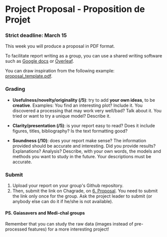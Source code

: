 # Project Proposal - Proposition de Projet

### Strict deadline: March 15

This week you will produce a proposal in PDF format. 

To facilitate report writing as a group, you can use a shared writing software such as [Google docs](https://docs.google.com) or [Overleaf](https://overleaf.com).

You can draw inspiration from the following example: [proposal_template.pdf](proposal_template.pdf).

### Grading

* **Usefulness/novelty/originality (/5)**: try to add **your own ideas**, to be **creative**. Examples: You find an interesting plot? Include it. You discovered a processing that may work very well/bad? Talk about it. You tried or want to try a unique model? Describe it.

* **Clarity/presentation (/5)**: is your report easy to read? Does it include figures, titles, bibliography? Is the text formatting good?

* **Soundness (/10)**: does your report make sense? The information provided should be accurate and interesting. Did you provide results? Explanations? Analysis? Describe, with your own words, the models and methods you want to study in the future. Your descriptions must be accurate.

### Submit

1. Upload your report on your group's Github repository. 
2. Then, submit the link on Chagrade, on [6. Proposal](https://chagrade.lri.fr/homework/submit/2/21/1/). You need to submit the link only once for the group. Ask the project leader to submit (or anybody else can do it if he/she is not available).

#### PS. Gaiasavers and Medi-chal groups

Remember that you can study the raw data (images instead of pre-processed features) for a more interesting project!
